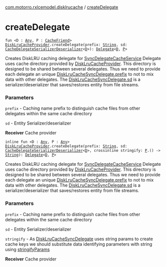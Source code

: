 [com.motorro.rxlcemodel.disklrucache](index.md) / [createDelegate](./create-delegate.md)

# createDelegate

`fun <D : `[`Any`](https://kotlinlang.org/api/latest/jvm/stdlib/kotlin/-any/index.html)`, P : `[`CacheFriend`](../com.motorro.rxlcemodel.base.service/-cache-friend/index.md)`> `[`DiskLruCacheProvider`](-disk-lru-cache-sync-delegate/-disk-lru-cache-provider/index.md)`.createDelegate(prefix: `[`String`](https://kotlinlang.org/api/latest/jvm/stdlib/kotlin/-string/index.html)`, sd: `[`CacheDelegateSerializerDeserializer`](../com.motorro.rxlcemodel.base.service/-cache-delegate-serializer-deserializer/index.md)`<`[`D`](create-delegate.md#D)`>): `[`Delegate`](../com.motorro.rxlcemodel.base.service/-sync-delegate-cache-service/-delegate/index.md)`<`[`D`](create-delegate.md#D)`, `[`P`](create-delegate.md#P)`>`

Creates DiskLRU caching delegate for [SyncDelegateCacheService](../com.motorro.rxlcemodel.base.service/-sync-delegate-cache-service/index.md)
Delegate uses cache directory provided by [DiskLruCacheProvider](-disk-lru-cache-sync-delegate/-disk-lru-cache-provider/index.md). This directory is designed to be shared
between several delegates. Thus we need to provide each delegate an unique [DiskLruCacheSyncDelegate.prefix](#)
to not to mix data with other delegates.
The [DiskLruCacheSyncDelegate.sd](#) is a serializer/deserializer that saves/restores entity from file streams.

### Parameters

`prefix` - Caching name prefix to distinguish cache files from other delegates within the same cache directory

`sd` - Entity Serializer/deserializer

**Receiver**
Cache provider

`inline fun <D : `[`Any`](https://kotlinlang.org/api/latest/jvm/stdlib/kotlin/-any/index.html)`, P : `[`Any`](https://kotlinlang.org/api/latest/jvm/stdlib/kotlin/-any/index.html)`> `[`DiskLruCacheProvider`](-disk-lru-cache-sync-delegate/-disk-lru-cache-provider/index.md)`.createDelegate(prefix: `[`String`](https://kotlinlang.org/api/latest/jvm/stdlib/kotlin/-string/index.html)`, sd: `[`CacheDelegateSerializerDeserializer`](../com.motorro.rxlcemodel.base.service/-cache-delegate-serializer-deserializer/index.md)`<`[`D`](create-delegate.md#D)`>, crossinline stringify: `[`P`](create-delegate.md#P)`.() -> `[`String`](https://kotlinlang.org/api/latest/jvm/stdlib/kotlin/-string/index.html)`): `[`Delegate`](../com.motorro.rxlcemodel.base.service/-sync-delegate-cache-service/-delegate/index.md)`<`[`D`](create-delegate.md#D)`, `[`P`](create-delegate.md#P)`>`

Creates DiskLRU caching delegate for [SyncDelegateCacheService](../com.motorro.rxlcemodel.base.service/-sync-delegate-cache-service/index.md)
Delegate uses cache directory provided by [DiskLruCacheProvider](-disk-lru-cache-sync-delegate/-disk-lru-cache-provider/index.md). This directory is designed to be shared
between several delegates. Thus we need to provide each delegate an unique [DiskLruCacheSyncDelegate.prefix](#)
to not to mix data with other delegates.
The [DiskLruCacheSyncDelegate.sd](#) is a serializer/deserializer that saves/restores entity from file streams.

### Parameters

`prefix` - Caching name prefix to distinguish cache files from other delegates within the same cache directory

`sd` - Entity Serializer/deserializer

`stringify` - As [DiskLruCacheSyncDelegate](-disk-lru-cache-sync-delegate/index.md) uses string params to create cache keys we should substitute
data identifying parameters with string using [stringifyParams](../com.motorro.rxlcemodel.base.service/stringify-params.md)

**Receiver**
Cache provider

